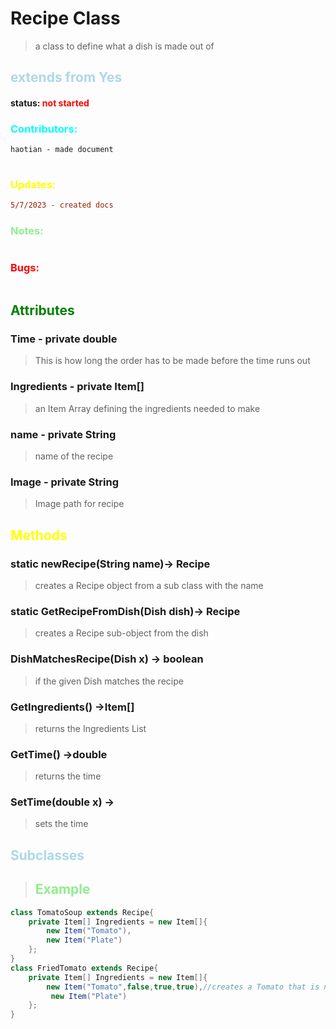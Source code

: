 # Recipe Class 
> a class to define what a dish is made out of 
##  <span style="color:lightblue;">extends from Yes</span>
#### status: <span style="color:red;">not started</span>
### <span style="color:cyan;">Contributors:</span>
<!--put your names here between the ``` if you worked on it, and put what you did-->
```diff
haotian - made document
 
```
### <span style="color:yellow;">Updates:</span>
```diff
5/7/2023 - created docs
```
### <span style="color:lightgreen;">Notes:</span>
```diff 

```
### <span style="color:red;">Bugs:</span>
```diff
```
## <span style="color:green;">Attributes</span>
### **Time** - private double
>This is how long the order has to be made before the time runs out

### **Ingredients** - private Item[]
>an Item Array defining the ingredients needed to make

### **name** - private String
>name of the recipe

### **Image** - private String
>Image path for recipe 

## <span style="color:yellow;">Methods</span>

### **static newRecipe(String name)**-> Recipe
>creates a Recipe object from a sub class with the name

### **static GetRecipeFromDish(Dish dish)**-> Recipe
>creates a Recipe sub-object from the dish

### **DishMatchesRecipe(Dish x)** -> boolean
> if the given Dish matches the recipe 

### **GetIngredients()** ->Item[]
>returns the Ingredients List

### **GetTime()** ->double
>returns the time

### **SetTime(double x)** ->
>sets the time 
## <span style="color:lightblue;">Subclasses</span>
> ## <span style="color:lightgreen;">Example</span>   
```java
class TomatoSoup extends Recipe{
    private Item[] Ingredients = new Item[]{
        new Item("Tomato"),
        new Item("Plate")
    };
}
class FriedTomato extends Recipe{
    private Item[] Ingredients = new Item[]{
        new Item("Tomato",false,true,true),//creates a Tomato that is not cooked, that is chopped and is fried
         new Item("Plate")
    };
}
```




